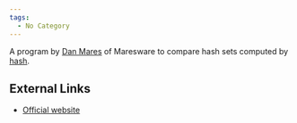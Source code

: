 ```yaml
---
tags:
  - No Category
---
```

A program by [Dan Mares](dan_mares.md) of Maresware to compare hash sets
computed by [hash](hash_(maresware).md).

## External Links

* [Official website](http://www.maresware.com/maresware/html/hashcmp.htm)
